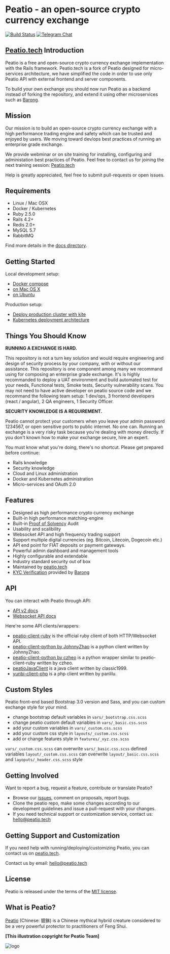 # Peatio - an open-source crypto currency exchange

[![Build Status](https://travis-ci.org/rubykube/peatio.svg?branch=master)](https://travis-ci.org/rubykube/peatio)
[![Telegram Chat](https://cdn.rawgit.com/Patrolavia/telegram-badge/8fe3382b/chat.svg)](https://t.me/peatio)

## [Peatio.tech](https://www.peatio.tech) Introduction

Peatio is a free and open-source crypto currency exchange implementation with the Rails framework.
Peatio.tech is a fork of Peatio designed for micro-services architecture, we have simplified the code
in order to use only Peatio API with external frontend and server components.

To build your own exchange you should now run Peatio as a backend instead of forking the repository,
and extend it using other microservices such as [Barong](https://www.github.com/rubykube/barong).

## Mission

Our mission is to build an open-source crypto currency exchange with a high performance trading engine and safety which can be trusted and enjoyed by users. We moving toward dev/ops best practices of running an enterprise grade exchange.

We provide webminar or on site training for installing, configuring and administation best practices of Peatio.
Feel free to contact us for joining the next training session: [Peatio.tech](https://www.peatio.tech)

Help is greatly appreciated, feel free to submit pull-requests or open issues.

## Requirements

* Linux / Mac OSX
* Docker / Kubernetes
* Ruby 2.5.0
* Rails 4.2+
* Redis 2.0+
* MySQL 5.7
* RabbitMQ

Find more details in the [docs directory](docs).

## Getting Started

Local development setup:

* [Docker compose](https://github.com/rubykube/peatio-workbench)
* [on Mac OS X](docs/setup-osx.md)
* [on Ubuntu](docs/setup-ubuntu.md)

Production setup:

* [Deploy production cluster with kite](https://github.com/rubykube/kite/README.md)
* [Kubernetes deployment architecture](docs/architecture.md)

## Things You Should Know

**RUNNING A EXCHANGE IS HARD.**

This repository is not a turn key solution and would require engineering and design of security process by your company, with or without our assistance. This repository is one component among many we recommand using for composing an enterprise grade exchange. It's is highly recommanded to deploy a UAT environment and build automated test for your needs, Functional tests, Smoke tests, Security vulnerability scans. You may not need to have active developer on peatio source code and we recommand the following team setup: 1 dev/ops, 3 frontend developers (react / angular), 2 QA engineers, 1 Security Officer.

**SECURITY KNOWLEDGE IS A REQUIREMENT.**

Peatio cannot protect your customers when you leave your admin password 1234567, or open sensitive ports to public internet. No one can. Running an exchange is a very risky task because you're dealing with money directly. If you don't known how to make your exchange secure, hire an expert.

You must know what you're doing, there's no shortcut. Please get prepared before continue:

* Rails knowledge
* Security knowledge
* Cloud and Linux administration
* Docker and Kubernetes administration
* Micro-services and OAuth 2.0

## Features

* Designed as high performance crypto currency exchange
* Built-in high performance matching-engine
* Built-in [Proof of Solvency](https://iwilcox.me.uk/2014/proving-bitcoin-reserves) Audit
* Usability and scalibility
* Websocket API and high frequency trading support
* Support multiple digital currencies (eg. Bitcoin, Litecoin, Dogecoin etc.)
* API end point for FIAT deposits or payment gateways.
* Powerful admin dashboard and management tools
* Highly configurable and extendable
* Industry standard security out of box
* Maintained by [peatio.tech](https://www.peatio.tech)
* [KYC Verification](http://en.wikipedia.org/wiki/Know_your_customer) provided by [Barong](https://www.github.com/rubykube/peatio)

## API

You can interact with Peatio through API:

* [API v2 docs](https://demo.peatio.tech/documents/api_v2?lang=en)
* [Websocket API docs](https://demo.peatio.tech/documents/websocket_api)

Here're some API clients/wrappers:

* [peatio-client-ruby](https://github.com/peatio/peatio-client-ruby) is the official ruby client of both HTTP/Websocket API.
* [peatio-client-python by JohnnyZhao](https://github.com/JohnnyZhao/peatio-client-python) is a python client written by JohnnyZhao.
* [peatio-client-python by czheo](https://github.com/JohnnyZhao/peatio-client-python) is a python wrapper similar to peatio-client-ruby written by czheo.
* [peatioJavaClient](https://github.com/classic1999/peatioJavaClient.git) is a java client written by classic1999.
* [yunbi-client-php](https://github.com/panlilu/yunbi-client-php) is a php client written by panlilu.

## Custom Styles

Peatio front-end based Bootstrap 3.0 version and Sass, and you can custom exchange style for your mind.

* change bootstrap default variables in `vars/_bootstrap.css.scss`
* change peatio custom default variables in `vars/_basic.css.scss`
* add your custom variables in `vars/_custom.css.scss`
* add your custom css style in `layouts/_custom.css.scss`
* add or change features style in `features/_xyz.css.scss`

`vars/_custom.css.scss` can overwrite `vars/_basic.css.scss` defined variables
`layout/_custom.css.scss` can overwrite `layout/_basic.css.scss` and `layoputs/_header.css.scss` style

## Getting Involved

Want to report a bug, request a feature, contribute or translate Peatio?

* Browse our [issues](https://github.com/rubykube/peatio/issues),
  comment on proposals, report bugs.
* Clone the peatio repo, make some changes according to our development
  guidelines and issue a pull-request with your changes.
* If you need technical support or customization service,
  contact us: [hello@peatio.tech](mailto:hello@peatio.tech)

## Getting Support and Customization

If you need help with running/deploying/customizing Peatio,
you can contact us on [peatio.tech](https://www.peatio.tech).

Contact us by email: [hello@peatio.tech](mailto:hello@peatio.tech)

## License

Peatio is released under the terms of the [MIT license](http://peatio.mit-license.org).

## What is Peatio?

[Peatio](http://en.wikipedia.org/wiki/Pixiu) (Chinese: 貔貅) is a Chinese mythical hybrid creature
considered to be a very powerful protector to practitioners of Feng Shui.

**[This illustration copyright for Peatio Team]**

![logo](public/peatio.png)
